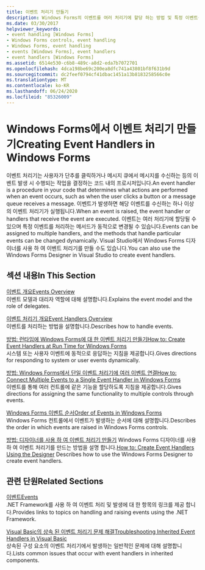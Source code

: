 ```yaml
---
title: 이벤트 처리기 만들기
description: Windows Forms의 이벤트를 여러 처리기에 할당 하는 방법 및 특정 이벤트를 처리 하는 메서드를 동적으로 변경할 수 있는 방법에 대해 알아봅니다.
ms.date: 03/30/2017
helpviewer_keywords:
- event handling [Windows Forms]
- Windows Forms controls, event handling
- Windows Forms, event handling
- events [Windows Forms], event handlers
- event handlers [Windows Forms]
ms.assetid: 6514e530-c6b8-489c-a8d2-eda7b7072701
ms.openlocfilehash: 4dca198be69c200ea8dfc741a43801bf8f631b9d
ms.sourcegitcommit: dc2feef0794cf41dbac1451a13b8183258566c0e
ms.translationtype: MT
ms.contentlocale: ko-KR
ms.lasthandoff: 06/24/2020
ms.locfileid: "85326009"
---
```

# <a name="creating-event-handlers-in-windows-forms"></a><span data-ttu-id="cbe8c-103">Windows Forms에서 이벤트 처리기 만들기</span><span class="sxs-lookup"><span data-stu-id="cbe8c-103">Creating Event Handlers in Windows Forms</span></span>

<span data-ttu-id="cbe8c-104">이벤트 처리기는 사용자가 단추를 클릭하거나 메시지 큐에서 메시지를 수신하는 등의 이벤트 발생 시 수행되는 작업을 결정하는 코드 내의 프로시저입니다.</span><span class="sxs-lookup"><span data-stu-id="cbe8c-104">An event handler is a procedure in your code that determines what actions are performed when an event occurs, such as when the user clicks a button or a message queue receives a message.</span></span> <span data-ttu-id="cbe8c-105">이벤트가 발생하면 해당 이벤트를 수신하는 하나 이상의 이벤트 처리기가 실행됩니다.</span><span class="sxs-lookup"><span data-stu-id="cbe8c-105">When an event is raised, the event handler or handlers that receive the event are executed.</span></span> <span data-ttu-id="cbe8c-106">이벤트는 여러 처리기에 할당될 수 있으며 특정 이벤트를 처리하는 메서드가 동적으로 변경될 수 있습니다.</span><span class="sxs-lookup"><span data-stu-id="cbe8c-106">Events can be assigned to multiple handlers, and the methods that handle particular events can be changed dynamically.</span></span> <span data-ttu-id="cbe8c-107">Visual Studio에서 Windows Forms 디자이너를 사용 하 여 이벤트 처리기를 만들 수도 있습니다.</span><span class="sxs-lookup"><span data-stu-id="cbe8c-107">You can also use the Windows Forms Designer in Visual Studio to create event handlers.</span></span>

## <a name="in-this-section"></a><span data-ttu-id="cbe8c-108">섹션 내용</span><span class="sxs-lookup"><span data-stu-id="cbe8c-108">In This Section</span></span>

 <span data-ttu-id="cbe8c-109">[이벤트 개요](events-overview-windows-forms.md)</span><span class="sxs-lookup"><span data-stu-id="cbe8c-109">[Events Overview](events-overview-windows-forms.md)</span></span>\
 <span data-ttu-id="cbe8c-110">이벤트 모델과 대리자 역할에 대해 설명합니다.</span><span class="sxs-lookup"><span data-stu-id="cbe8c-110">Explains the event model and the role of delegates.</span></span>

 <span data-ttu-id="cbe8c-111">[이벤트 처리기 개요](event-handlers-overview-windows-forms.md)</span><span class="sxs-lookup"><span data-stu-id="cbe8c-111">[Event Handlers Overview](event-handlers-overview-windows-forms.md)</span></span>\
 <span data-ttu-id="cbe8c-112">이벤트를 처리하는 방법을 설명합니다.</span><span class="sxs-lookup"><span data-stu-id="cbe8c-112">Describes how to handle events.</span></span>

 <span data-ttu-id="cbe8c-113">[방법: 런타임에 Windows Forms에 대 한 이벤트 처리기 만들기](how-to-create-event-handlers-at-run-time-for-windows-forms.md)</span><span class="sxs-lookup"><span data-stu-id="cbe8c-113">[How to: Create Event Handlers at Run Time for Windows Forms](how-to-create-event-handlers-at-run-time-for-windows-forms.md)</span></span>\
 <span data-ttu-id="cbe8c-114">시스템 또는 사용자 이벤트에 동적으로 응답하는 지침을 제공합니다.</span><span class="sxs-lookup"><span data-stu-id="cbe8c-114">Gives directions for responding to system or user events dynamically.</span></span>

 <span data-ttu-id="cbe8c-115">[방법: Windows Forms에서 단일 이벤트 처리기에 여러 이벤트 연결](how-to-connect-multiple-events-to-a-single-event-handler-in-windows-forms.md)</span><span class="sxs-lookup"><span data-stu-id="cbe8c-115">[How to: Connect Multiple Events to a Single Event Handler in Windows Forms](how-to-connect-multiple-events-to-a-single-event-handler-in-windows-forms.md)</span></span>\
 <span data-ttu-id="cbe8c-116">이벤트를 통해 여러 컨트롤에 같은 기능을 할당하도록 지침을 제공합니다.</span><span class="sxs-lookup"><span data-stu-id="cbe8c-116">Gives directions for assigning the same functionality to multiple controls through events.</span></span>

 <span data-ttu-id="cbe8c-117">[Windows Forms 이벤트 순서](order-of-events-in-windows-forms.md)</span><span class="sxs-lookup"><span data-stu-id="cbe8c-117">[Order of Events in Windows Forms](order-of-events-in-windows-forms.md)</span></span>\
 <span data-ttu-id="cbe8c-118">Windows Forms 컨트롤에서 이벤트가 발생하는 순서에 대해 설명합니다.</span><span class="sxs-lookup"><span data-stu-id="cbe8c-118">Describes the order in which events are raised in Windows Forms controls.</span></span>

 <span data-ttu-id="cbe8c-119">[방법: 디자이너를 사용 하 여 이벤트 처리기 만들기](https://docs.microsoft.com/previous-versions/visualstudio/visual-studio-2010/zwwsdtbk(v=vs.100)) Windows Forms 디자이너를 사용 하 여 이벤트 처리기를 만드는 방법을 설명 합니다.</span><span class="sxs-lookup"><span data-stu-id="cbe8c-119">[How to: Create Event Handlers Using the Designer](https://docs.microsoft.com/previous-versions/visualstudio/visual-studio-2010/zwwsdtbk(v=vs.100)) Describes how to use the Windows Forms Designer to create event handlers.</span></span>

## <a name="related-sections"></a><span data-ttu-id="cbe8c-120">관련 단원</span><span class="sxs-lookup"><span data-stu-id="cbe8c-120">Related Sections</span></span>

 <span data-ttu-id="cbe8c-121">[이벤트](../../standard/events/index.md)</span><span class="sxs-lookup"><span data-stu-id="cbe8c-121">[Events](../../standard/events/index.md)</span></span>\
 <span data-ttu-id="cbe8c-122">.NET Framework를 사용 하 여 이벤트 처리 및 발생에 대 한 항목의 링크를 제공 합니다.</span><span class="sxs-lookup"><span data-stu-id="cbe8c-122">Provides links to topics on handling and raising events using the .NET Framework.</span></span>

 <span data-ttu-id="cbe8c-123">[Visual Basic의 상속 된 이벤트 처리기 문제 해결](../../visual-basic/programming-guide/language-features/events/troubleshooting-inherited-event-handlers.md)</span><span class="sxs-lookup"><span data-stu-id="cbe8c-123">[Troubleshooting Inherited Event Handlers in Visual Basic](../../visual-basic/programming-guide/language-features/events/troubleshooting-inherited-event-handlers.md)</span></span>\
 <span data-ttu-id="cbe8c-124">상속된 구성 요소의 이벤트 처리기에서 발생하는 일반적인 문제에 대해 설명합니다.</span><span class="sxs-lookup"><span data-stu-id="cbe8c-124">Lists common issues that occur with event handlers in inherited components.</span></span>
